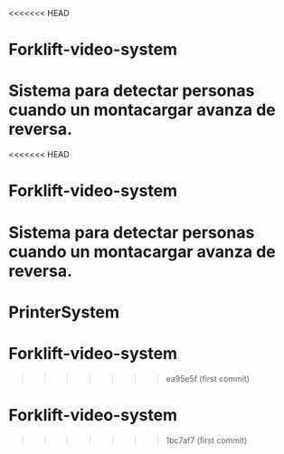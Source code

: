 <<<<<<< HEAD
# Forklift-video-system
Sistema para detectar personas cuando un montacargar avanza de reversa.
=======
<<<<<<< HEAD
# Forklift-video-system
Sistema para detectar personas cuando un montacargar avanza de reversa.
=======
# PrinterSystem
# Forklift-video-system
>>>>>>> ea95e5f (first commit)
# Forklift-video-system
>>>>>>> 1bc7af7 (first commit)
